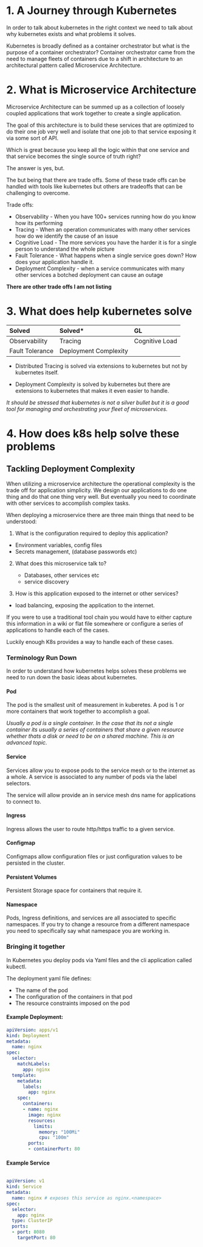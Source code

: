 # 1. A Journey through Kubernetes

In order to talk about kubernetes in the right context we need to talk about why kubernetes exists and what problems it solves.

Kubernetes is broadly defined as a container orchestrator but what is the purpose of a container orchestrator?  Container orchestrator came from the need to manage fleets of containers due to a shift in architecture to an architectural pattern called Microservice Architecture.

# 2. What is Microservice Architecture
Microservice Architecture can be summed up as a collection of loosely coupled applications that work together to create a single application. 

The goal of this architecture is to build these services that are optimized to do their one job very well and isolate that one job to that service exposing it via some sort of API.

Which is great because you keep all the logic within that one service and that service becomes the single source of truth right?  

The answer is yes, but.  

The but being that there are trade offs.  Some of these trade offs can be handled with tools like kubernetes but others are tradeoffs that can be challenging to overcome.

Trade offs:
- Observability - When you have 100+ services running how do you know how its performing
- Tracing - When an operation communicates with many other services how do we identify the cause of an issue
- Cognitive Load - The more services you have the harder it is for a single person to understand the whole picture
- Fault Tolerance - What happens when a single service goes down?  How does your application handle it.
- Deployment Complexity - when a service communicates with many other services a botched deployment can cause an outage

__There are other trade offs I am not listing__


# 3. What does help kubernetes solve

|Solved| Solved*| GL|
|:---|:---|:---|
|Observability|Tracing|Cognitive Load|
|Fault Tolerance|Deployment Complexity||

* Distributed Tracing is solved via extensions to kubernetes but not by kubernetes itself.

* Deployment Complexity is solved by kubernetes but there are extensions to kubernetes that makes it even easier to handle.

_It should be stressed that kubernetes is not a silver bullet but it is a good tool for managing and orchestrating your fleet of microservices._

# 4. How does k8s help solve these problems

## Tackling Deployment Complexity

When utilizing a microservice architecture the operational complexity is the trade off for application simplicity.  We design our applications to do one thing and do that one thing very well.  But eventually you need to coordinate with other services to accomplish complex tasks.  

When deploying a microservice there are three main things that need to be understood:

1. What is the configuration required to deploy this application?
  * Environment variables, config files
  * Secrets management, (database passwords etc)

2. What does this microservice talk to?  
    * Databases, other services etc
    * service discovery

3. How is this application exposed to the internet or other services?
  * load balancing, exposing the application to the internet.

If you were to use a traditional tool chain you would have to either capture this information in a wiki or flat file somewhere or configure a series of applications to handle each of the cases.

Luckily enough K8s provides a way to handle each of these cases.

### Terminology Run Down

In order to understand how kubernetes helps solves these problems we need to run down the basic ideas about kubernetes.

#### Pod

The pod is the smallest unit of measurement in kuberetes.  A pod is 1 or more containers that work together to accomplish a goal.  

_Usually a pod is a single container.  In the case that its not a single container its usually a series of containers that share a given resource whether thats a disk or need to be on a shared machine.  This is an advanced topic._

#### Service

Services allow you to expose pods to the service mesh or to the internet as a whole.  A service is associated to any number of pods via the label selectors.

The service will allow provide an in service mesh dns name for applications to connect to.

#### Ingress

Ingress allows the user to route http/https traffic to a given service. 

#### Configmap

Configmaps allow configuration files or just configuration values to be persisted in the cluster.

#### Persistent Volumes

Persistent Storage space for containers that require it.

#### Namespace
Pods, Ingress definitions, and services are all associated to specific namespaces.  If you try to change a resource from a different namespace you need to specifically say what namespace you are working in.

### Bringing it together

In Kubernetes you deploy pods via Yaml files and the cli application called kubectl.  

The deployment yaml file defines:
- The name of the pod
- The configuration of the containers in that pod
- The resource constraints imposed on the pod

#### Example Deployment:
``` yaml
apiVersion: apps/v1
kind: Deployment
metadata:
  name: nginx
spec:
  selector:
    matchLabels:
      app: nginx
  template:
    metadata:
      labels:
        app: nginx
    spec:
      containers:
      - name: nginx
        image: nginx
        resources:
          limits:
            memory: "100Mi"
            cpu: "100m"
        ports:
        - containerPort: 80
```

#### Example Service

``` yaml

apiVersion: v1
kind: Service
metadata:
  name: nginx # exposes this service as nginx.<namespace>
spec:
  selector:
    app: nginx
  type: ClusterIP
  ports:
  - port: 8080
    targetPort: 80
```



